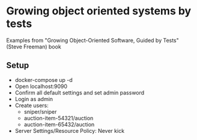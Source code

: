 # Growing object oriented systems by tests

Examples from "Growing Object-Oriented Software, Guided by Tests" (Steve Freeman) book 

## Setup
* docker-compose up -d
* Open localhost:9090
* Confirm all default settings and set admin password
* Login as admin
* Create users:
    * sniper/sniper
    * auction-item-54321/auction
    * auction-item-65432/auction
* Server Settings/Resource Policy: Never kick

